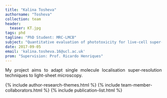 ```yaml
---
title: "Kalina Tosheva"
authorname: "Tosheva"
collection: team
header:
  teaser: KT.jpg
tags: phd
tagline: "PhD Student: MRC-LMCB"
subject: "Quantitative evaluation of phototoxicity for live-cell super-resolution microscopy"
date: 2017-09-05
email: 'kalina.tosheva.16@ucl.ac.uk'
prom: "Supervision: Prof. Ricardo Henriques"
---
```


<p align= "justify">
My project aims to adapt single molecule localisation super-resolution techniques to light-sheet microscopy.

{% include author-research-themes.html %}
{% include team-member-collaborators.html %}
{% include publication-list.html %}

